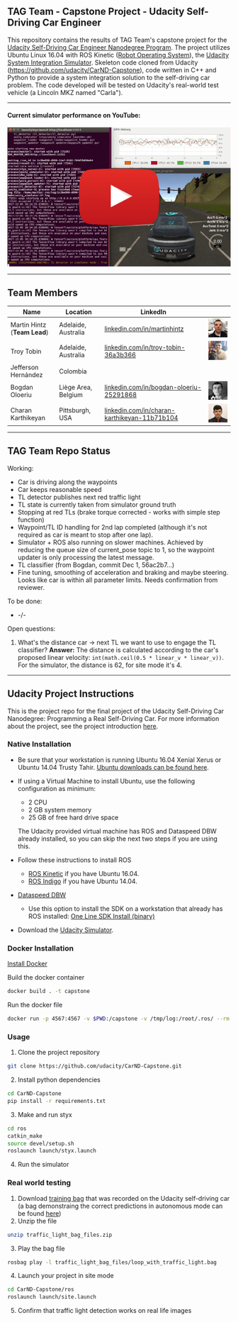 ## TAG Team - Capstone Project - Udacity Self-Driving Car Engineer

This repository contains the results of TAG Team's capstone project for the [Udacity Self-Driving Car Engineer Nanodegree Program](https://www.udacity.com/drive). The project utilizes Ubuntu Linux 16.04 with ROS Kinetic ([Robot Operating System](https://www.ros.org)), the [Udacity System Integration Simulator](https://github.com/udacity/CarND-Capstone/releases). Skeleton code cloned from Udacity (https://github.com/udacity/CarND-Capstone), code written in C++ and Python to provide a system integration solution to the self-driving car problem. The code developed will be tested on Udacity's real-world test vehicle (a Lincoln MKZ named "Carla").

----

#### Current simulator performance on YouTube:
[![YouTube](./imgs/youtube.jpg)](https://www.youtube.com/watch?v=tCO0b6EGY7o)

----

## Team Members
|     Name    |      Location     |     LinkedIn     |          |
|-------------|-------------------|------------------|----------|
| Martin Hintz <br>(**Team Lead**) | Adelaide, Australia | [linkedin.com/in/martinhintz](https://www.linkedin.com/in/martinhintz/) | <img src="./imgs/martin.jpg" alt="Martin"> |
| Troy Tobin | Adelaide, Australia | [linkedin.com/in/troy-tobin-36a3b366](https://www.linkedin.com/in/troy-tobin-36a3b366/) | <img src="./imgs/troy.jpg" alt="Troy"> |
| Jefferson Hernández | Colombia |  |
| Bogdan Oloeriu | Liège Area, Belgium | [linkedin.com/in/bogdan-oloeriu-25291868](https://www.linkedin.com/in/bogdan-oloeriu-25291868/) | <img src="./imgs/bogdan.jpg" alt="Bogdan"> |
| Charan Karthikeyan | Pittsburgh, USA | [linkedin.com/in/charan-karthikeyan-11b71b104](https://www.linkedin.com/in/charan-karthikeyan-11b71b104/) | <img src="./imgs/charan.jpg" alt="Charan"> |

----

## TAG Team Repo Status
Working:
* Car is driving along the waypoints
* Car keeps reasonable speed
* TL detector publishes next red traffic light
* TL state is currently taken from simulator ground truth
* Stopping at red TLs (brake torque corrected - works with simple step function)
* Waypoint/TL ID handling for 2nd lap completed (although it's not required as car is meant to stop after one lap).
* Simulator + ROS also running on slower machines. Achieved by reducing the queue size of current_pose topic to 1, so the waypoint updater is only processing the latest message.
* TL classifier (from Bogdan, commit Dec 1, 56ac2b7...)
* Fine tuning, smoothing of acceleration and braking and maybe steering. Looks like car is within all parameter limits. Needs confirmation from reviewer.

To be done:
* -/-

Open questions:
1. What's the distance car -> next TL we want to use to engage the TL classifier? **Answer:** The distance is calculated according to the car's proposed linear velocity: ```int(math.ceil(0.5 * linear_v * linear_v))```. For the simulator, the distance is 62, for site mode it's 4.

----

## Udacity Project Instructions
This is the project repo for the final project of the Udacity Self-Driving Car Nanodegree: Programming a Real Self-Driving Car. For more information about the project, see the project introduction [here](https://classroom.udacity.com/nanodegrees/nd013/parts/6047fe34-d93c-4f50-8336-b70ef10cb4b2/modules/e1a23b06-329a-4684-a717-ad476f0d8dff/lessons/462c933d-9f24-42d3-8bdc-a08a5fc866e4/concepts/5ab4b122-83e6-436d-850f-9f4d26627fd9).

### Native Installation

* Be sure that your workstation is running Ubuntu 16.04 Xenial Xerus or Ubuntu 14.04 Trusty Tahir. [Ubuntu downloads can be found here](https://www.ubuntu.com/download/desktop).
* If using a Virtual Machine to install Ubuntu, use the following configuration as minimum:
  * 2 CPU
  * 2 GB system memory
  * 25 GB of free hard drive space

  The Udacity provided virtual machine has ROS and Dataspeed DBW already installed, so you can skip the next two steps if you are using this.

* Follow these instructions to install ROS
  * [ROS Kinetic](http://wiki.ros.org/kinetic/Installation/Ubuntu) if you have Ubuntu 16.04.
  * [ROS Indigo](http://wiki.ros.org/indigo/Installation/Ubuntu) if you have Ubuntu 14.04.
* [Dataspeed DBW](https://bitbucket.org/DataspeedInc/dbw_mkz_ros)
  * Use this option to install the SDK on a workstation that already has ROS installed: [One Line SDK Install (binary)](https://bitbucket.org/DataspeedInc/dbw_mkz_ros/src/81e63fcc335d7b64139d7482017d6a97b405e250/ROS_SETUP.md?fileviewer=file-view-default)
* Download the [Udacity Simulator](https://github.com/udacity/CarND-Capstone/releases/tag/v1.2).

### Docker Installation
[Install Docker](https://docs.docker.com/engine/installation/)

Build the docker container
```bash
docker build . -t capstone
```

Run the docker file
```bash
docker run -p 4567:4567 -v $PWD:/capstone -v /tmp/log:/root/.ros/ --rm -it capstone
```

### Usage

1. Clone the project repository
```bash
git clone https://github.com/udacity/CarND-Capstone.git
```

2. Install python dependencies
```bash
cd CarND-Capstone
pip install -r requirements.txt
```
3. Make and run styx
```bash
cd ros
catkin_make
source devel/setup.sh
roslaunch launch/styx.launch
```
4. Run the simulator

### Real world testing
1. Download [training bag](https://drive.google.com/file/d/0B2_h37bMVw3iYkdJTlRSUlJIamM/view?usp=sharing) that was recorded on the Udacity self-driving car (a bag demonstraing the correct predictions in autonomous mode can be found [here](https://drive.google.com/open?id=0B2_h37bMVw3iT0ZEdlF4N01QbHc))
2. Unzip the file
```bash
unzip traffic_light_bag_files.zip
```
3. Play the bag file
```bash
rosbag play -l traffic_light_bag_files/loop_with_traffic_light.bag
```
4. Launch your project in site mode
```bash
cd CarND-Capstone/ros
roslaunch launch/site.launch
```
5. Confirm that traffic light detection works on real life images
